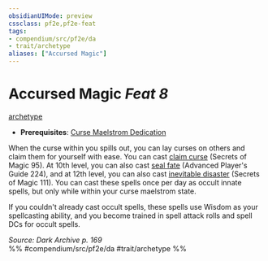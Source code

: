 ```yaml
---
obsidianUIMode: preview
cssclass: pf2e,pf2e-feat
tags:
- compendium/src/pf2e/da
- trait/archetype
aliases: ["Accursed Magic"]
---
```

# Accursed Magic  *Feat 8*  
[archetype](rules/traits/archetype.md)  

- **Prerequisites**: [Curse Maelstrom Dedication](compendium/feats/curse-maelstrom-dedication-da.md)

When the curse within you spills out, you can lay curses on others and claim them for yourself with ease. You can cast [claim curse](compendium/spells/claim-curse-som.md) (Secrets of Magic 95). At 10th level, you can also cast [seal fate](compendium/spells/seal-fate-apg.md) (Advanced Player's Guide 224), and at 12th level, you can also cast [inevitable disaster](compendium/spells/inevitable-disaster-som.md) (Secrets of Magic 111). You can cast these spells once per day as occult innate spells, but only while within your curse maelstrom state.

If you couldn't already cast occult spells, these spells use Wisdom as your spellcasting ability, and you become trained in spell attack rolls and spell DCs for occult spells.

*Source: Dark Archive p. 169*  
%% #compendium/src/pf2e/da #trait/archetype %%